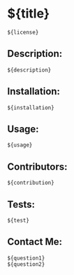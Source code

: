 # ${title}
    ${license}

## Description:
    ${description}

## Installation:
    ${installation}

## Usage:
    ${usage}

## Contributors:
    ${contribution}

## Tests:
    ${test}

## Contact Me:
    ${question1}
    ${question2}

